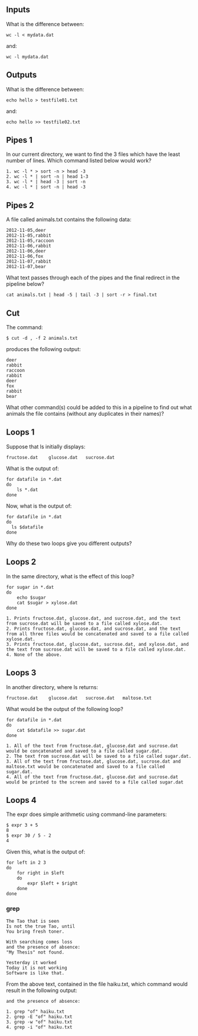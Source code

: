 ## Inputs

What is the difference between:
```
wc -l < mydata.dat
```
and:
```
wc -l mydata.dat
```

## Outputs

What is the difference between:
```
echo hello > testfile01.txt
```
and:
```
echo hello >> testfile02.txt
```

## Pipes 1

In our current directory, we want to find the 3 files which have the least number of lines. Which command listed below would work?
```
1. wc -l * > sort -n > head -3
2. wc -l * | sort -n | head 1-3
3. wc -l * | head -3 | sort -n
4. wc -l * | sort -n | head -3
```

## Pipes 2

A file called animals.txt contains the following data:
```
2012-11-05,deer
2012-11-05,rabbit
2012-11-05,raccoon
2012-11-06,rabbit
2012-11-06,deer
2012-11-06,fox
2012-11-07,rabbit
2012-11-07,bear
```
What text passes through each of the pipes and the final redirect in the pipeline below?
```
cat animals.txt | head -5 | tail -3 | sort -r > final.txt
```

## Cut

The command:
```
$ cut -d , -f 2 animals.txt
```
produces the following output:
```
deer
rabbit
raccoon
rabbit
deer
fox
rabbit
bear
```
What other command(s) could be added to this in a pipeline to find out what animals the file contains (without any duplicates in their names)?

## Loops 1
Suppose that ls initially displays:
```
fructose.dat    glucose.dat   sucrose.dat
```
What is the output of:
```
for datafile in *.dat
do
    ls *.dat
done
```
Now, what is the output of:
```
for datafile in *.dat
do
  ls $datafile
done
```
Why do these two loops give you different outputs?

## Loops 2

In the same directory, what is the effect of this loop?
```
for sugar in *.dat
do
    echo $sugar
    cat $sugar > xylose.dat
done
```
```
1. Prints fructose.dat, glucose.dat, and sucrose.dat, and the text from sucrose.dat will be saved to a file called xylose.dat.
2. Prints fructose.dat, glucose.dat, and sucrose.dat, and the text from all three files would be concatenated and saved to a file called xylose.dat.
3. Prints fructose.dat, glucose.dat, sucrose.dat, and xylose.dat, and the text from sucrose.dat will be saved to a file called xylose.dat.
4. None of the above.
```

## Loops 3
In another directory, where ls returns:
```
fructose.dat    glucose.dat   sucrose.dat   maltose.txt
```
What would be the output of the following loop?
```
for datafile in *.dat
do
    cat $datafile >> sugar.dat
done
```
```
1. All of the text from fructose.dat, glucose.dat and sucrose.dat would be concatenated and saved to a file called sugar.dat.
2. The text from sucrose.dat will be saved to a file called sugar.dat.
3. All of the text from fructose.dat, glucose.dat, sucrose.dat and maltose.txt would be concatenated and saved to a file called sugar.dat.
4. All of the text from fructose.dat, glucose.dat and sucrose.dat would be printed to the screen and saved to a file called sugar.dat
```
## Loops 4

The expr does simple arithmetic using command-line parameters:
```
$ expr 3 + 5
8
$ expr 30 / 5 - 2
4
```
Given this, what is the output of:
```
for left in 2 3
do
    for right in $left
    do
        expr $left + $right
    done
done
```
### grep
```
The Tao that is seen
Is not the true Tao, until
You bring fresh toner.

With searching comes loss
and the presence of absence:
"My Thesis" not found.

Yesterday it worked
Today it is not working
Software is like that.
```
From the above text, contained in the file haiku.txt, which command would result in the following output:
```
and the presence of absence:
```
```
1. grep "of" haiku.txt
2. grep -E "of" haiku.txt
3. grep -w "of" haiku.txt
4. grep -i "of" haiku.txt
```


